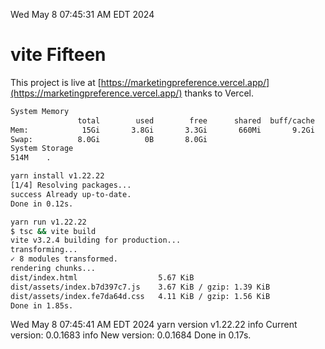 Wed May  8 07:45:31 AM EDT 2024

# vite Fifteen


This project is live at [https://marketingpreference.vercel.app/](https://marketingpreference.vercel.app/) thanks to Vercel.

```bash
System Memory
               total        used        free      shared  buff/cache   available
Mem:            15Gi       3.8Gi       3.3Gi       660Mi       9.2Gi        11Gi
Swap:          8.0Gi          0B       8.0Gi
System Storage
514M	.
```
```bash
yarn install v1.22.22
[1/4] Resolving packages...
success Already up-to-date.
Done in 0.12s.
```
```bash
yarn run v1.22.22
$ tsc && vite build
vite v3.2.4 building for production...
transforming...
✓ 8 modules transformed.
rendering chunks...
dist/index.html                  5.67 KiB
dist/assets/index.b7d397c7.js    3.67 KiB / gzip: 1.39 KiB
dist/assets/index.fe7da64d.css   4.11 KiB / gzip: 1.56 KiB
Done in 1.85s.
```
Wed May  8 07:45:41 AM EDT 2024
yarn version v1.22.22
info Current version: 0.0.1683
info New version: 0.0.1684
Done in 0.17s.
